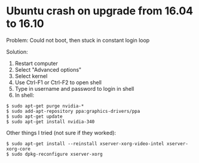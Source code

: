 # Ubuntu crash on upgrade from 16.04 to 16.10

Problem: Could not boot, then stuck in constant login loop

Solution:

1. Restart computer
2. Select "Advanced options"
3. Select kernel
4. Use Ctrl-F1 or Ctrl-F2 to open shell
5. Type in username and password to login in shell
6. In shell:

```
$ sudo apt-get purge nvidia-*  
$ sudo add-apt-repository ppa:graphics-drivers/ppa  
$ sudo apt-get update  
$ sudo apt-get install nvidia-340  
```
Other things I tried (not sure if they worked):
```
$ sudo apt-get install --reinstall xserver-xorg-video-intel xserver-xorg-core  
$ sudo dpkg-reconfigure xserver-xorg
```

